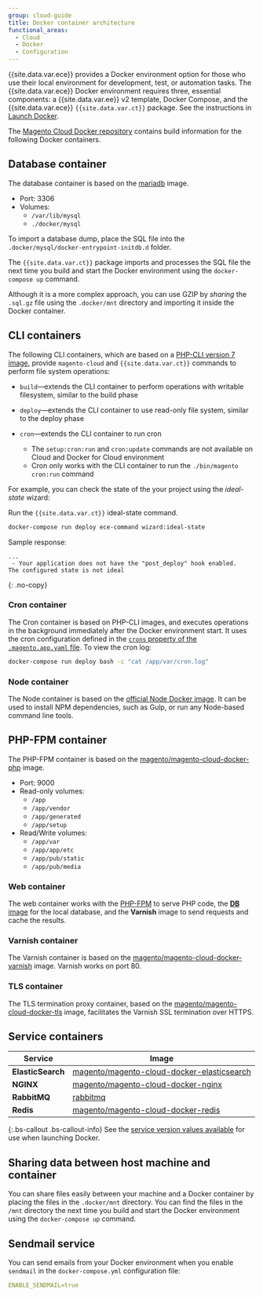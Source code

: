 ```yaml
---
group: cloud-guide
title: Docker container architecture
functional_areas:
  - Cloud
  - Docker
  - Configuration
---
```


{{site.data.var.ece}} provides a Docker environment option for those who use their local environment for development, test, or automation tasks. The {{site.data.var.ece}} Docker environment requires three, essential components: a {{site.data.var.ee}} v2 template, Docker Compose, and the {{site.data.var.ece}} `{{site.data.var.ct}}` package. See the instructions in [Launch Docker]({{page.baseurl}}/cloud/docker/docker-config.html).

The [Magento Cloud Docker repository](https://github.com/magento/magento-cloud-docker) contains build information for the following Docker containers.

## Database container

The database container is based on the [mariadb](https://hub.docker.com/_/mariadb) image.

-  Port: 3306
-  Volumes:
   -  `/var/lib/mysql`
   -  `./docker/mysql`

To import a database dump, place the SQL file into the `.docker/mysql/docker-entrypoint-initdb.d` folder.

The `{{site.data.var.ct}}` package imports and processes the SQL file the next time you build and start the Docker environment using the `docker-compose up` command.

Although it is a more complex approach, you can use GZIP by _sharing_ the `.sql.gz` file using the `.docker/mnt` directory and importing it inside the Docker container.

## CLI containers

The following CLI containers, which are based on a [PHP-CLI version 7 image](https://hub.docker.com/r/magento/magento-cloud-docker-php), provide `magento-cloud` and `{{site.data.var.ct}}` commands to perform file system operations:

-  `build`—extends the CLI container to perform operations with writable filesystem, similar to the build phase
-  `deploy`—extends the CLI container to use read-only file system, similar to the deploy phase
-  `cron`—extends the CLI container to run cron

   -  The `setup:cron:run` and `cron:update` commands are not available on Cloud and Docker for Cloud environment
   -  Cron only works with the CLI container to run the `./bin/magento cron:run` command

For example, you can check the state of the your project using the _ideal-state_ wizard:

Run the `{{site.data.var.ct}}` ideal-state command.

```bash
docker-compose run deploy ece-command wizard:ideal-state
```

Sample response:

```terminal
...
 - Your application does not have the "post_deploy" hook enabled.
The configured state is not ideal
```
{: .no-copy}

### Cron container

The Cron container is based on PHP-CLI images, and executes operations in the background immediately after the Docker environment start. It uses the cron configuration defined in the [`crons` property of the `.magento.app.yaml` file]({{page.baseurl}}/cloud/project/project-conf-files_magento-app.html#crons). To view the cron log:

```bash
docker-compose run deploy bash -c "cat /app/var/cron.log"
```

### Node container

The Node container is based on the [official Node Docker image](https://hub.docker.com/_/node/). It can be used to install NPM dependencies, such as Gulp, or run any Node-based command line tools.

## PHP-FPM container

The PHP-FPM container is based on the [magento/magento-cloud-docker-php](https://hub.docker.com/r/magento/magento-cloud-docker-php) image.

-  Port: 9000
-  Read-only volumes:
   -  `/app`
   -  `/app/vendor`
   -  `/app/generated`
   -  `/app/setup`
-  Read/Write volumes:
   -  `/app/var`
   -  `/app/app/etc`
   -  `/app/pub/static`
   -  `/app/pub/media`

### Web container

The web container works with the [PHP-FPM](https://php-fpm.org) to serve PHP code, the [**DB** image](#database-container) for the local database, and the **Varnish** image to send requests and cache the results.

### Varnish container

The Varnish container is based on the [magento/magento-cloud-docker-varnish](https://hub.docker.com/r/magento/magento-cloud-docker-varnish) image. Varnish works on port 80.

### TLS container

The TLS termination proxy container, based on the  [magento/magento-cloud-docker-tls](https://hub.docker.com/r/magento/magento-cloud-docker-tls) image, facilitates the Varnish SSL termination over HTTPS.

## Service containers

Service | Image
------- | -----
**ElasticSearch** | [magento/magento-cloud-docker-elasticsearch](https://hub.docker.com/r/magento/magento-cloud-docker-elasticsearch)
**NGINX**         | [magento/magento-cloud-docker-nginx](https://hub.docker.com/r/magento/magento-cloud-docker-nginx)
**RabbitMQ**      | [rabbitmq](https://hub.docker.com/_/rabbitmq)
**Redis**         | [magento/magento-cloud-docker-redis](https://hub.docker.com/r/magento/magento-cloud-docker-redis)

{:.bs-callout .bs-callout-info}
See the [service version values available]({{page.baseurl}}/cloud/docker/docker-config.html) for use when launching Docker.

## Sharing data between host machine and container

You can share files easily between your machine and a Docker container by placing the files in the `.docker/mnt` directory. You can find the files in the `/mnt` directory the next time you build and start the Docker environment using the `docker-compose up` command.

## Sendmail service

You can send emails from your Docker environment when you enable `sendmail` in the `docker-compose.yml` configuration file:

```yaml
ENABLE_SENDMAIL=true
```
